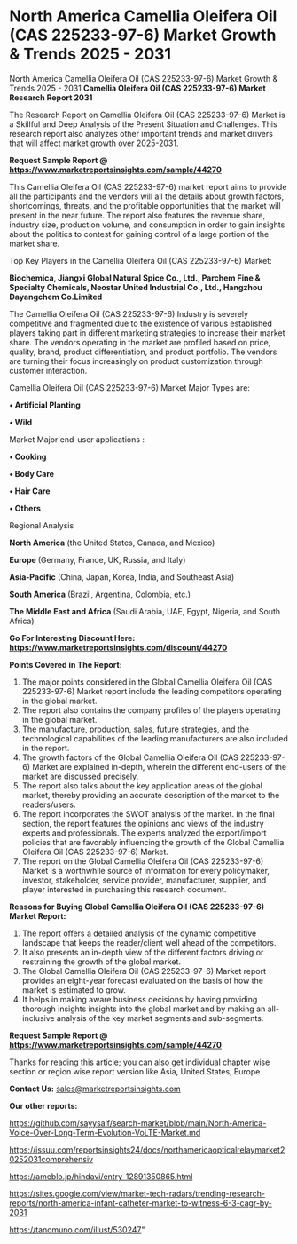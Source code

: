 # North America Camellia Oleifera Oil (CAS 225233-97-6) Market Growth & Trends 2025 - 2031
North America Camellia Oleifera Oil (CAS 225233-97-6) Market Growth & Trends 2025 - 2031
<strong>Camellia Oleifera Oil (CAS 225233-97-6) Market Research Report 2031</strong>

The Research Report on Camellia Oleifera Oil (CAS 225233-97-6) Market is a Skillful and Deep Analysis of the Present Situation and Challenges. This research report also analyzes other important trends and market drivers that will affect market growth over 2025-2031.

<strong>Request Sample Report @ <a href=https://www.marketreportsinsights.com/sample/44270>https://www.marketreportsinsights.com/sample/44270</a></strong>

This Camellia Oleifera Oil (CAS 225233-97-6) market report aims to provide all the participants and the vendors will all the details about growth factors, shortcomings, threats, and the profitable opportunities that the market will present in the near future. The report also features the revenue share, industry size, production volume, and consumption in order to gain insights about the politics to contest for gaining control of a large portion of the market share.

Top Key Players in the Camellia Oleifera Oil (CAS 225233-97-6) Market:

<strong>Biochemica, Jiangxi Global Natural Spice Co., Ltd., Parchem Fine & Specialty Chemicals, Neostar United Industrial Co., Ltd., Hangzhou Dayangchem Co.Limited</strong>

The Camellia Oleifera Oil (CAS 225233-97-6) Industry is severely competitive and fragmented due to the existence of various established players taking part in different marketing strategies to increase their market share. The vendors operating in the market are profiled based on price, quality, brand, product differentiation, and product portfolio. The vendors are turning their focus increasingly on product customization through customer interaction.

Camellia Oleifera Oil (CAS 225233-97-6) Market Major Types are:

<strong>•  Artificial Planting

•  Wild</strong>

Market Major end-user applications :

<strong>•  Cooking

•  Body Care

•  Hair Care

•  Others</strong>

Regional Analysis

</u><strong><b>North America</b></strong> (the United States, Canada, and Mexico)

<strong><b>Europe </b></strong>(Germany, France, UK, Russia, and Italy)

<strong><b>Asia-Pacific</b></strong> (China, Japan, Korea, India, and Southeast Asia)

<strong><b>South America</b></strong> (Brazil, Argentina, Colombia, etc.)

<strong><b>The Middle East and Africa</b></strong> (Saudi Arabia, UAE, Egypt, Nigeria, and South Africa)

<strong>Go For Interesting Discount Here: <a href=https://www.marketreportsinsights.com/discount/44270>https://www.marketreportsinsights.com/discount/44270</a></strong>

<strong>Points Covered in The Report:</strong>
<ol>
  <li>The major points considered in the Global Camellia Oleifera Oil (CAS 225233-97-6) Market report include the leading competitors operating in the global market.</li>
  <li>The report also contains the company profiles of the players operating in the global market.</li>
  <li>The manufacture, production, sales, future strategies, and the technological capabilities of the leading manufacturers are also included in the report.</li>
  <li>The growth factors of the Global Camellia Oleifera Oil (CAS 225233-97-6) Market are explained in-depth, wherein the different end-users of the market are discussed precisely.</li>
  <li>The report also talks about the key application areas of the global market, thereby providing an accurate description of the market to the readers/users.</li>
  <li>The report incorporates the SWOT analysis of the market. In the final section, the report features the opinions and views of the industry experts and professionals. The experts analyzed the export/import policies that are favorably influencing the growth of the Global Camellia Oleifera Oil (CAS 225233-97-6) Market.</li>
  <li>The report on the Global Camellia Oleifera Oil (CAS 225233-97-6) Market is a worthwhile source of information for every policymaker, investor, stakeholder, service provider, manufacturer, supplier, and player interested in purchasing this research document.</li>
</ol>
<strong>Reasons for Buying Global Camellia Oleifera Oil (CAS 225233-97-6) Market Report:</strong>

<ol>
  <li>The report offers a detailed analysis of the dynamic competitive landscape that keeps the reader/client well ahead of the competitors.</li>
  <li>It also presents an in-depth view of the different factors driving or restraining the growth of the global market.</li>
  <li>The Global Camellia Oleifera Oil (CAS 225233-97-6) Market report provides an eight-year forecast evaluated on the basis of how the market is estimated to grow.</li>
  <li>It helps in making aware business decisions by having providing thorough insights insights into the global market and by making an all-inclusive analysis of the key market segments and sub-segments.</li>
</ol>
<strong>Request Sample Report @ <a href=https://www.marketreportsinsights.com/sample/44270>https://www.marketreportsinsights.com/sample/44270</a></strong>


Thanks for reading this article; you can also get individual chapter wise section or region wise report version like Asia, United States, Europe.

<strong>Contact Us:</strong>
sales@marketreportsinsights.com

<strong>Our other reports:</strong>

<a href=https://github.com/sayysaif/search-market/blob/main/North-America-Voice-Over-Long-Term-Evolution-VoLTE-Market.md>https://github.com/sayysaif/search-market/blob/main/North-America-Voice-Over-Long-Term-Evolution-VoLTE-Market.md</a>

<a href=https://issuu.com/reportsinsights24/docs/northamericaopticalrelaymarket20252031comprehensiv>https://issuu.com/reportsinsights24/docs/northamericaopticalrelaymarket20252031comprehensiv</a>

<a href=https://ameblo.jp/hindavi/entry-12891350865.html>https://ameblo.jp/hindavi/entry-12891350865.html</a>

<a href=https://sites.google.com/view/market-tech-radars/trending-research-reports/north-america-infant-catheter-market-to-witness-6-3-cagr-by-2031>https://sites.google.com/view/market-tech-radars/trending-research-reports/north-america-infant-catheter-market-to-witness-6-3-cagr-by-2031</a>

<a href=https://tanomuno.com/illust/530247>https://tanomuno.com/illust/530247</a>"
